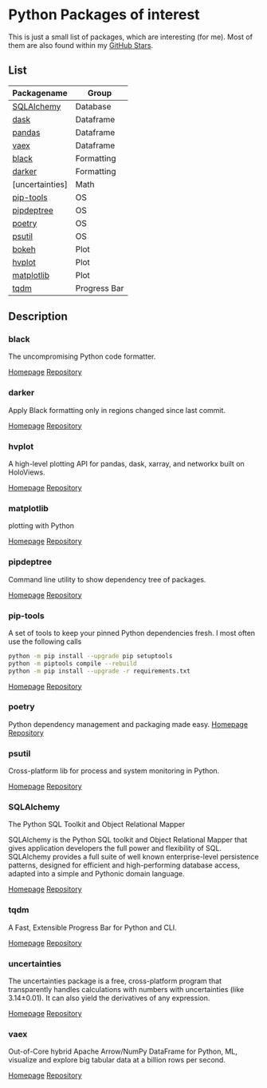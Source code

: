 # Python Packages of interest

This is just a small list of packages, which are interesting (for me).
Most of them are also found within my [GitHub Stars](https://github.com/Barry1?language=python&tab=stars).

## List

| Packagename               | Group        |
| ------------------------- | ------------ |
| [SQLAlchemy](#SQLAlchemy) | Database     |
| [dask](#dask)             | Dataframe    |
| [pandas](#pandas)         | Dataframe    |
| [vaex](#vaex)             | Dataframe    |
| [black](#black)           | Formatting   |
| [darker](#darker)         | Formatting   |
| [uncertainties]           | Math         |
| [pip-tools](#pip-tools)   | OS           |
| [pipdeptree](#pipdeptree) | OS           |
| [poetry](#poetry)         | OS           |
| [psutil](#psutil)         | OS           |
| [bokeh](#bokeh)           | Plot         |
| [hvplot](#hvplot)         | Plot         |
| [matplotlib](#matplotlib) | Plot         |
| [tqdm](#tqdm)             | Progress Bar |

## Description

### black

The uncompromising Python code formatter.

[Homepage](https://black.readthedocs.io/en/stable/)
[Repository](https://github.com/psf/black)

### darker

Apply Black formatting only in regions changed since last commit.

[Homepage](about:blank)
[Repository](https://github.com/akaihola/darker)

### hvplot

A high-level plotting API for pandas, dask, xarray, and networkx built on HoloViews.

[Homepage](https://hvplot.holoviz.org/)
[Repository](https://github.com/holoviz/hvplot)

### matplotlib

plotting with Python

[Homepage](about:blank)
[Repository](https://github.com/matplotlib/matplotlib)

### pipdeptree

Command line utility to show dependency tree of packages.

[Homepage](about:blank)
[Repository](https://github.com/naiquevin/pipdeptree)

### pip-tools

A set of tools to keep your pinned Python dependencies fresh.
I most often use the following calls

```bash
python -m pip install --upgrade pip setuptools
python -m piptools compile --rebuild
python -m pip install --upgrade -r requirements.txt
```

[Homepage](about:blank)
[Repository](https://github.com/jazzband/pip-tools)

### poetry

Python dependency management and packaging made easy.
[Homepage](https://python-poetry.org/)
[Repository](https://github.com/python-poetry/poetry)

### psutil

Cross-platform lib for process and system monitoring in Python.

[Homepage](about:blank)
[Repository](https://github.com/giampaolo/psutil)

### SQLAlchemy

The Python SQL Toolkit and Object Relational Mapper

SQLAlchemy is the Python SQL toolkit and Object Relational Mapper that gives application developers the full power and flexibility of SQL. SQLAlchemy provides a full suite of well known enterprise-level persistence patterns, designed for efficient and high-performing database access, adapted into a simple and Pythonic domain language.

[Homepage](http://www.sqlalchemy.org/)
[Repository](https://github.com/sqlalchemy/sqlalchemy/)

### tqdm

A Fast, Extensible Progress Bar for Python and CLI.

[Homepage](https://tqdm.github.io/)
[Repository](https://github.com/tqdm/tqdm)

### uncertainties

The uncertainties package is a free, cross-platform program that transparently handles calculations with numbers with uncertainties (like 3.14±0.01). It can also yield the derivatives of any expression.

[Homepage](https://uncertainties.readthedocs.io/)
[Repository](https://github.com/lebigot/uncertainties)

### vaex

Out-of-Core hybrid Apache Arrow/NumPy DataFrame for Python, ML, visualize and explore big tabular data at a billion rows per second.

[Homepage](https://vaex.io/)
[Repository](https://github.com/vaexio/vaex)
